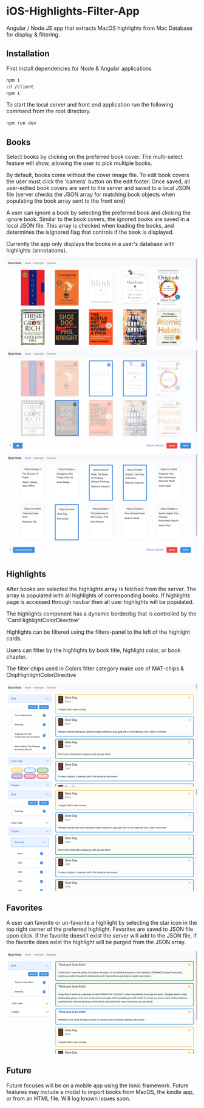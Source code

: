 # iOS-Highlights-Filter-App
Angular / Node.JS app that extracts MacOS highlights from Mac Database for display &amp; filtering.

## Installation

First install dependencies for Node & Angular applications

```bash
npm i
cd /client
npm i 
```

To start the local server and front end application run the following command from the root directory.
```bash
npm run dev
```

## Books
Select books by clicking on the preferred book cover. The multi-select feature will show, allowing the user to pick multiple books.   

By default, books come without the cover image file. To edit book covers the user must click the 'camera' button on the edit footer. Once saved, all user-edited book covers are sent to the server and saved to a local JSON file (server checks the JSON array for matching book objects when populating the book array sent to the front end)

A user can ignore a book by selecting the preferred book and clicking the ignore book. Similar to the book covers, the ignored books are saved in a local JSON file. This array is checked when loading the books, and determines the isIgnored flag that controls if the book is displayed. 

Currently the app only displays the books in a user's database with highlights (annotations). 

![Alt text](screenshots/home.png?raw=true "Home")
![Alt text](screenshots/home2.png?raw=true "Home2")
![Alt text](screenshots/home3.png?raw=true "Home3")

## Highlights
After books are selected the highlights array is fetched from the server. The array is populated with all highlights of corresponding books. If highlights page is accessed through navbar then all user highlights will be populated.

The highlights component has a dynamic border/bg that is controlled by the 'CardHighlightColorDirective'  

Highlights can be filtered using the filters-panel to the left of the highlight cards.

Users can filter by the highlights by book title, highlight color, or book chapter. 

The filter chips used in Colors filter category make use of MAT-chips & ChipHighlightColorDirective

![Alt text](screenshots/highlights.png?raw=true "Highlights")
![Alt text](screenshots/highlights2.png?raw=true "Highlights2")

## Favorites
A user can favorite or un-favorite a highlight by selecting the star icon in the top right corner of the preferred highlight.
Favorites are saved to JSON file upon click. If the favorite doesn’t exist the server will add to the JSON file, if the favorite does exist the highlight will be purged from the JSON array. 

![Alt text](screenshots/favorites.png?raw=true "Favorites")

## Future
Future focuses will be on a mobile app using the Ionic framework. Future features may include a modal to import books from MacOS, the kindle app, or from an HTML file.
Will log known issues soon. 
